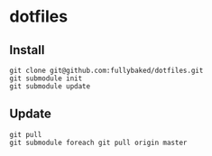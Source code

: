 # dotfiles


## Install

```
git clone git@github.com:fullybaked/dotfiles.git
git submodule init
git submodule update
```

## Update

```
git pull
git submodule foreach git pull origin master
```
